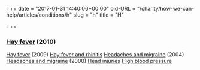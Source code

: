 +++
date = "2017-01-31 14:40:06+00:00"
old-URL = "/charity/how-we-can-help/articles/conditions/h"
slug = "h"
title = "H"

+++

### [Hay fever](http://localhost/charity/how-we-can-help/articles/conditions/h/heading-off-hay-fever-this-summer/) (2010)
[Hay fever](http://localhost/charity/how-we-can-help/articles/conditions/h/hay-fever-a-homeopathic-view/) (2009)
[Hay fever and rhinitis](http://localhost/charity/how-we-can-help/articles/conditions/h/spring-is-in-the-air-and-the-sneezing-begins/)
[Headaches and migraine](http://localhost/charity/how-we-can-help/articles/conditions/h/the-preventive-role-of-homeopathy-and-the-treatment-of-headaches-and-migraine/) (2004)
[Headaches and migraine](http://localhost/charity/how-we-can-help/articles/conditions/h/is-it-just-a-headache/) (2000)
[Head injuries](http://localhost/charity/how-we-can-help/articles/conditions/h/a-little-bump-or-a-major-injury/)
[High blood pressure](http://localhost/charity/how-we-can-help/articles/conditions/h/high-blood-pressure/)

